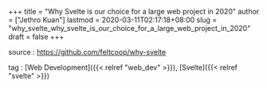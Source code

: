 +++
title = "Why Svelte is our choice for a large web project in 2020"
author = ["Jethro Kuan"]
lastmod = 2020-03-11T02:17:18+08:00
slug = "why_svelte_why_svelte_is_our_choice_for_a_large_web_project_in_2020"
draft = false
+++

source
: <https://github.com/feltcoop/why-svelte>

tag
: [Web Development]({{< relref "web_dev" >}}), [Svelte]({{< relref "svelte" >}})
